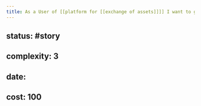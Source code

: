 ```yaml
---
title: As a User of [[platform for [[exchange of assets]]]] I want to get notified when there is a first Offer to my bid so I know as fast as possible if someone can solve a problem for me
---
```


## **status:** #story

## **complexity:** 3

## **date:**

## **cost:** 100
